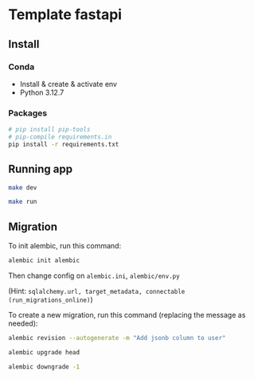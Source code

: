 # Template fastapi

## Install
### Conda
- Install & create & activate env
- Python 3.12.7
### Packages
```sh
# pip install pip-tools
# pip-compile requirements.in
pip install -r requirements.txt
```

## Running app
```sh
make dev

make run
```

## Migration
To init alembic, run this command:
```bash
alembic init alembic
```
Then change config on `alembic.ini`, `alembic/env.py` 

(Hint: ```sqlalchemy.url, target_metadata, connectable (run_migrations_online)```)

To create a new migration, run this command (replacing the message as needed):
```bash
alembic revision --autogenerate -m "Add jsonb column to user"

alembic upgrade head

alembic downgrade -1
```